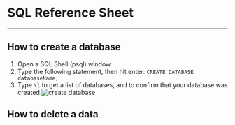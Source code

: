 # SQL Reference Sheet
---
## How to create a database
1. Open a SQL Shell (psql) window
2. Type the following statement, then hit enter:
`CREATE DATABASE databaseName;`
3. Type `\l` to get a list of databases, and to confirm that your database was created
![create database](CreateDatabase.jpg)
## How to delete a data